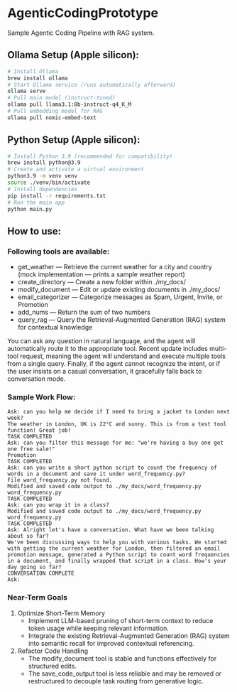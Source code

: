# AgenticCodingPrototype
Sample Agentic Coding Pipeline with RAG system.

## Ollama Setup (Apple silicon):
```bash
# Install Ollama
brew install ollama
# Start Ollama service (runs automatically afterward)
ollama serve
# Pull main model (instruct-tuned)
ollama pull llama3.1:8b-instruct-q4_K_M
# Pull embedding model for RAG
ollama pull nomic-embed-text
```

## Python Setup (Apple silicon):
```bash
# Install Python 3.9 (recommended for compatibility)
brew install python@3.9
# Create and activate a virtual environment
python3.9 -m venv venv
source ./venv/bin/activate
# Install dependencies
pip install -r requirements.txt
# Run the main app
python main.py
```

## How to use:
### Following tools are available:

- get_weather — Retrieve the current weather for a city and country (mock implementation — prints a sample weather report)
- create_directory — Create a new folder within ./my_docs/
- modify_document — Edit or update existing documents in ./my_docs/
- email_categorizer — Categorize messages as Spam, Urgent, Invite, or Promotion
- add_nums — Return the sum of two numbers
- query_rag — Query the Retrieval-Augmented Generation (RAG) system for contextual knowledge

You can ask any question in natural language, and the agent will automatically route it to the appropriate tool. Recent update includes multi-tool request, meaning the agent will understand and execute multiple tools from a single query. Finally, if the agent cannot recognize the intent, or if the user insists on a casual conversation, it gracefully falls back to conversation mode.

### Sample Work Flow:
```text
Ask: can you help me decide if I need to bring a jacket to London next week?
The weather in London, UK is 22°C and sunny. This is from a test tool function! Great job!
TASK COMPLETED
Ask: can you filter this message for me: "we're having a buy one get one free sale!"
Promotion
TASK COMPLETED
Ask: can you write a short python script to count the frequency of words in a document and save it under word_frequency.py?
File word_frequency.py not found.
Modified and saved code output to ./my_docs/word_frequency.py
word_frequency.py
TASK COMPLETED
Ask: can you wrap it in a class?                          
Modified and saved code output to ./my_docs/word_frequency.py
word_frequency.py
TASK COMPLETED
Ask: Alright let's have a conversation. What have we been talking about so far?
We've been discussing ways to help you with various tasks. We started with getting the current weather for London, then filtered an email promotion message, generated a Python script to count word frequencies in a document, and finally wrapped that script in a class. How's your day going so far?
CONVERSATION COMPLETE
Ask: 
```

### Near-Term Goals

1. Optimize Short-Term Memory
    - Implement LLM-based pruning of short-term context to reduce token usage while keeping relevant information.
    - Integrate the existing Retrieval-Augmented Generation (RAG) system into semantic recall for improved contextual referencing.
2. Refactor Code Handling
    - The modify_document tool is stable and functions effectively for structured edits.
    - The save_code_output tool is less reliable and may be removed or restructured to decouple task routing from generative logic.